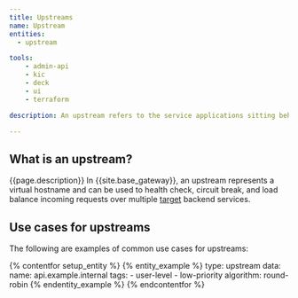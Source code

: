 ```yaml
---
title: Upstreams
name: Upstream
entities:
  - upstream

tools:
    - admin-api
    - kic
    - deck
    - ui
    - terraform

description: An upstream refers to the service applications sitting behind Kong Gateway, to which client requests are forwarded.

---
```


## What is an upstream?

{{page.description}} In {{site.base_gateway}}, an upstream represents a virtual hostname and can be used to health check, circuit break, and load balance incoming requests over multiple [target](/gateway/entities/target/) backend services.

## Use cases for upstreams

The following are examples of common use cases for upstreams:


{% contentfor setup_entity %}
{% entity_example %}
type: upstream 
data:
    name: api.example.internal
    tags:
      - user-level
      - low-priority
    algorithm: round-robin
{% endentity_example %}
{% endcontentfor %}
